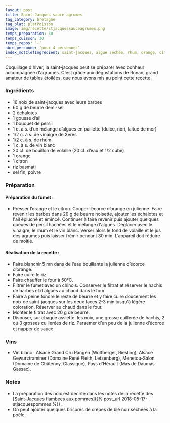 ```yaml
---
layout: post
title: Saint-Jacques sauce agrumes
tag_category: bretagne
tag_plat: platPoisson
image: img/recette/stjacquessauceagrumes.png
temps_preparation: 30
temps_cuisson: 30
temps_repos: ‘-‘
nbre_personne: ‘pour 4 personnes’
index_motClefIngredient: saint-jacques, algue séchée, rhum, orange, citron
---
```

Coquillage d'hiver, la saint-jacques peut se préparer avec bonheur accompagnée d'agrumes. C'est grâce aux dégustations de Ronan, grand amateur de tables étoilées, que nous avons mis au point cette recette.

### Ingrédients
* 16 noix de saint-jacques avec leurs barbes
* 60 g de beurre demi-sel
* 2 échalotes
* 1 gousse d’ail
* 1 bouquet de persil
* 1 c. à s. d’un mélange d’algues en paillette (dulce, nori, laitue de mer)
* 1/2 c. à s. de vinaigre de Xérès
* 1/2 c. à s. de rhum
* 1 c. à s. de vin blanc
* 20 cL de bouillon de volaille (20 cL d’eau et 1/2 cube)
* 1 orange
* 1 citron
* riz basmati
* sel fin, poivre

### Préparation
#### Préparation du fumet :
* Presser l’orange et le citron. Couper l’écorce d’orange en julienne. Faire revenir les barbes dans 20 g de beurre noisette, ajouter les échalotes et l'ail épluché et émincé. Continuer à faire revenir puis ajouter quelques queues de persil hachées et le mélange d'algues. Déglacer avec le vinaigre, le rhum et le vin blanc. Verser alors le fond de volaille et le jus des agrumes puis laisser frémir pendant 30 min. L’appareil doit réduire de moitié.

#### Réalisation de la recette :
* Faire blanchir 5 mn dans de l’eau bouillante la julienne d’écorce d’orange.
* Faire cuire le riz.
* Faire chauffer le four à 50°C.
* Filtrer le fumet avec un chinois. Conserver le filtrat et réserver le hachis de barbes et d’algues au chaud dans le four.
* Faire à peine fondre le reste de beurre et y faire cuire doucement les noix de saint-jacques sur les deux faces 2-3 min jusqu’à légère coloration. Réserver au chaud dans le four.
* Monter le filtrat avec 20 g de beurre.
* Disposer, sur chaque assiette, les noix, une grosse cuillerée de hachis, 2 ou 3 grosses cuillerées de riz. Parsemer d’un peu de la julienne d’écorce et napper de sauce.  

### Vins
* Vin blanc : Alsace Grand Cru Rangen (Wolfberger, Riesling), Alsace Gewurztraminer (Domaine René Fleith, Letzenberg), Menetou-Salon (Domaine de Châtenoy, Classique), Pays d'Hérault (Mas de Daumas-Gassac).

### Notes
* La préparation des noix est décrite dans les notes de la recette des [Saint-Jacques flambées aux pommes]({% post_url 2018-05-17-stjacquespommes %}) .
* On peut ajouter quelques brisures de crêpes de blé noir séchées à la poêle.
